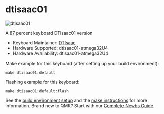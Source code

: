 # dtisaac01

![dtisaac01](https://i.imgur.com/BoKW4uEh.jpg)

A 87 percent keyboard DTIsaac01 version

* Keyboard Maintainer: [DTIsaac](https://github.com/daotakisaac)
* Hardware Supported: dtisaac01-atmega32U4
* Hardware Availability: dtisaac01-atmega32U4

Make example for this keyboard (after setting up your build environment):

    make dtisaac01:default

Flashing example for this keyboard:

    make dtisaac01:default:flash

See the [build environment setup](https://docs.qmk.fm/#/getting_started_build_tools) and the [make instructions](https://docs.qmk.fm/#/getting_started_make_guide) for more information. Brand new to QMK? Start with our [Complete Newbs Guide](https://docs.qmk.fm/#/newbs).
